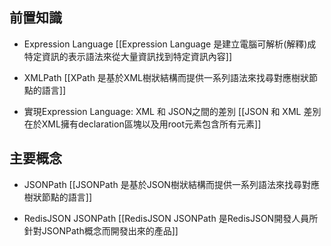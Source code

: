 ## 前置知識

- Expression Language
[[Expression Language 是建立電腦可解析(解釋)成特定資訊的表示語法來從大量資訊找到特定資訊內容]]

- XMLPath 
[[XPath 是基於XML樹狀結構而提供一系列語法來找尋對應樹狀節點的語言]]

- 實現Expression Language: XML 和 JSON之間的差別
[[JSON 和 XML 差別在於XML擁有declaration區塊以及用root元素包含所有元素]]

## 主要概念

- JSONPath
[[JSONPath 是基於JSON樹狀結構而提供一系列語法來找尋對應樹狀節點的語言]]

- RedisJSON JSONPath
[[RedisJSON JSONPath 是RedisJSON開發人員所針對JSONPath概念而開發出來的產品]]